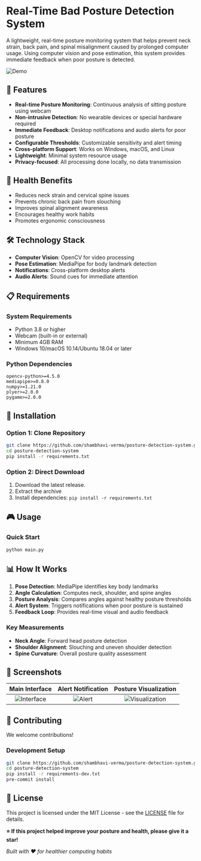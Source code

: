 # Real-Time Bad Posture Detection System



A lightweight, real-time posture monitoring system that helps prevent neck strain, back pain, and spinal misalignment caused by prolonged computer usage. Using computer vision and pose estimation, this system provides immediate feedback when poor posture is detected.

![Demo](demo.gif)

## 🌟 Features

- **Real-time Posture Monitoring**: Continuous analysis of sitting posture using webcam
- **Non-intrusive Detection**: No wearable devices or special hardware required
- **Immediate Feedback**: Desktop notifications and audio alerts for poor posture
- **Configurable Thresholds**: Customizable sensitivity and alert timing
- **Cross-platform Support**: Works on Windows, macOS, and Linux
- **Lightweight**: Minimal system resource usage
- **Privacy-focused**: All processing done locally, no data transmission

## 🎯 Health Benefits

- Reduces neck strain and cervical spine issues
- Prevents chronic back pain from slouching
- Improves spinal alignment awareness
- Encourages healthy work habits
- Promotes ergonomic consciousness

## 🛠️ Technology Stack

- **Computer Vision**: OpenCV for video processing
- **Pose Estimation**: MediaPipe for body landmark detection
- **Notifications**: Cross-platform desktop alerts
- **Audio Alerts**: Sound cues for immediate attention


## 📋 Requirements

### System Requirements
- Python 3.8 or higher
- Webcam (built-in or external)
- Minimum 4GB RAM
- Windows 10/macOS 10.14/Ubuntu 18.04 or later

### Python Dependencies
```
opencv-python>=4.5.0
mediapipe>=0.8.0
numpy>=1.21.0
plyer>=2.0.0
pygame>=2.0.0
```

## 🚀 Installation

### Option 1: Clone Repository
```bash
git clone https://github.com/shambhavi-verma/posture-detection-system.git
cd posture-detection-system
pip install -r requirements.txt
```

### Option 2: Direct Download
1. Download the latest release.
2. Extract the archive
3. Install dependencies: `pip install -r requirements.txt`

## 🎮 Usage

### Quick Start
```bash
python main.py
```



## 📊 How It Works

1. **Pose Detection**: MediaPipe identifies key body landmarks
2. **Angle Calculation**: Computes neck, shoulder, and spine angles
3. **Posture Analysis**: Compares angles against healthy posture thresholds
4. **Alert System**: Triggers notifications when poor posture is sustained
5. **Feedback Loop**: Provides real-time visual and audio feedback

### Key Measurements
- **Neck Angle**: Forward head posture detection
- **Shoulder Alignment**: Slouching and uneven shoulder detection  
- **Spine Curvature**: Overall posture quality assessment

## 🎨 Screenshots

| Main Interface | Alert Notification | Posture Visualization |
|:--------------:|:-----------------:|:--------------------:|
| ![Interface](screenshots/interface.png) | ![Alert](screenshots/alert.png) | ![Visualization](screenshots/visualization.png) |



## 🤝 Contributing

We welcome contributions! 
### Development Setup
```bash
git clone https://github.com/shambhavi-verma/posture-detection-system.git
cd posture-detection-system
pip install -r requirements-dev.txt
pre-commit install
```



## 📄 License

This project is licensed under the MIT License - see the [LICENSE](LICENSE) file for details.



**⭐ If this project helped improve your posture and health, please give it a star!**

*Built with ❤️ for healthier computing habits*
